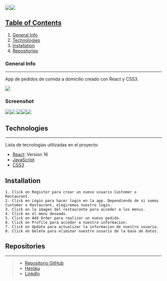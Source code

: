 <img src='https://images.meteociel.fr/im/3867/logo_size_lth1.jpg'><a href='https://images.meteociel.fr/im/5501/merchandising_xll9.png'><img src='https://images.meteociel.fr/im/5501/merchandisingxll9_mini.png'>

## Table of Contents
1. [General Info](#general-info)
2. [Technologies](#technologies)
3. [Installation](#installation)
4. [Repositories](#repositories)

### General Info
***
App de pedidos de comida a domicilio creado con React y CSS3.

<img src='https://images.meteociel.fr/im/7635/bbdd_diagram_ezeat_dny5.png'>

### Screenshot
<a target='_blank' href='https://images.meteociel.fr/im/8092/index_owc8.png'><img src='https://images.meteociel.fr/im/8092/indexowc8_mini.png'></a><a target='_blank' href='https://images.meteociel.fr/im/2264/register_restaurant_mxa6.png'><img src='https://images.meteociel.fr/im/2264/register_restaurantmxa6_mini.png'></a>
<a target='_blank' href='https://images.meteociel.fr/im/4377/restaurant_detail_nou9.png'><img src='https://images.meteociel.fr/im/4377/restaurant_detailnou9_mini.png'></a><a target='_blank' href='https://images.meteociel.fr/im/3768/restaurant_profile_ggs3.png'><img src='https://images.meteociel.fr/im/3768/restaurant_profileggs3_mini.png'></a><a target='_blank' href='https://images.meteociel.fr/im/5503/menu_detail_lev4.png'><img src='https://images.meteociel.fr/im/5503/menu_detaillev4_mini.png'></a>

## Technologies
***
Lista de tecnologías utilizadas en el proyecto:
* [React](https://html.spec.whatwg.org/multipage/): Version 16
* [JavaScript](https://html.spec.whatwg.org/multipage/) 
* [CSS3](https://developer.mozilla.org/en-US/docs/Archive/CSS3)

## Installation
```
1. Click en Register para crear un nuevo usuario Customer o Restaurant.
2. Click en Login para hacer login en la app. Dependiendo de si somos Customer o Restaurant, elegiremos nuestro login.
3. Click en la imagen del restaurante para acceder a los menus.
4. Click en el menu deseado.
5. Click en Add Order para realizar un nuevo pedido.
6. Click en Profile para acceder a nuestra informacion.
7. Click en Update para actualizar la informacion de nuestro usuario.
8. Click en Delete para eliminar nuestro usuario de la base de datos.

```
## Repositories
***
> * [Repositorio GitHub](https://github.com/AlFlores10/proy.final-ezeat-front)
> * [Heroku](https://proy-final-ezeat-front.herokuapp.com/)
> * [LinkdIn](https://www.linkedin.com/in/alflores10/)
